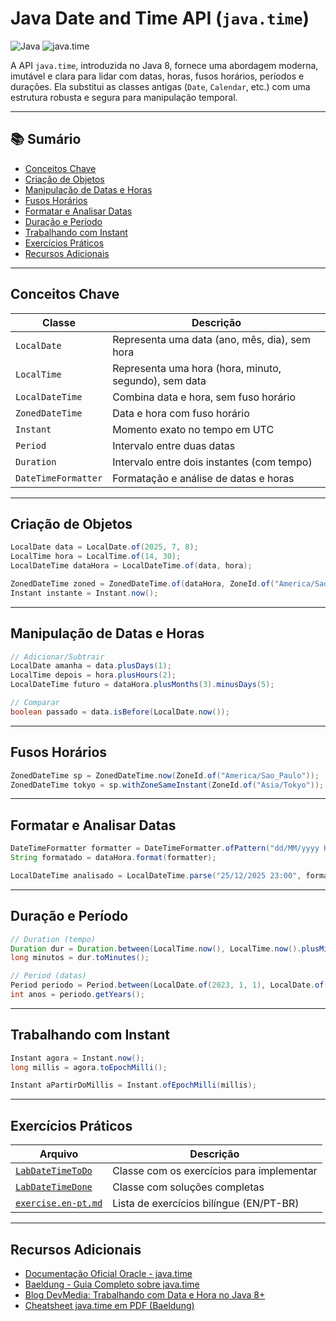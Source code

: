 # Java Date and Time API (`java.time`)

![Java](https://img.shields.io/badge/Java-21-blue) ![java.time](https://img.shields.io/badge/java.time-Java%208%2B-yellow)

A API `java.time`, introduzida no Java 8, fornece uma abordagem moderna, imutável e clara para lidar com datas, horas, fusos horários, períodos e durações. Ela substitui as classes antigas (`Date`, `Calendar`, etc.) com uma estrutura robusta e segura para manipulação temporal.

---

## 📚 Sumário

- [Conceitos Chave](#conceitos-chave)
- [Criação de Objetos](#criação-de-objetos)
- [Manipulação de Datas e Horas](#manipulação-de-datas-e-horas)
- [Fusos Horários](#fusos-horários)
- [Formatar e Analisar Datas](#formatar-e-analisar-datas)
- [Duração e Período](#duração-e-período)
- [Trabalhando com Instant](#trabalhando-com-instant)
- [Exercícios Práticos](#exercícios-práticos)
- [Recursos Adicionais](#recursos-adicionais)

---

## Conceitos Chave

| Classe              | Descrição                                             |
| ------------------- | ----------------------------------------------------- |
| `LocalDate`         | Representa uma data (ano, mês, dia), sem hora         |
| `LocalTime`         | Representa uma hora (hora, minuto, segundo), sem data |
| `LocalDateTime`     | Combina data e hora, sem fuso horário                 |
| `ZonedDateTime`     | Data e hora com fuso horário                          |
| `Instant`           | Momento exato no tempo em UTC                         |
| `Period`            | Intervalo entre duas datas                            |
| `Duration`          | Intervalo entre dois instantes (com tempo)            |
| `DateTimeFormatter` | Formatação e análise de datas e horas                 |

---

## Criação de Objetos

```java
LocalDate data = LocalDate.of(2025, 7, 8);
LocalTime hora = LocalTime.of(14, 30);
LocalDateTime dataHora = LocalDateTime.of(data, hora);

ZonedDateTime zoned = ZonedDateTime.of(dataHora, ZoneId.of("America/Sao_Paulo"));
Instant instante = Instant.now();
```

---

## Manipulação de Datas e Horas

```java
// Adicionar/Subtrair
LocalDate amanha = data.plusDays(1);
LocalTime depois = hora.plusHours(2);
LocalDateTime futuro = dataHora.plusMonths(3).minusDays(5);

// Comparar
boolean passado = data.isBefore(LocalDate.now());
```

---

## Fusos Horários

```java
ZonedDateTime sp = ZonedDateTime.now(ZoneId.of("America/Sao_Paulo"));
ZonedDateTime tokyo = sp.withZoneSameInstant(ZoneId.of("Asia/Tokyo"));
```

---

## Formatar e Analisar Datas

```java
DateTimeFormatter formatter = DateTimeFormatter.ofPattern("dd/MM/yyyy HH:mm");
String formatado = dataHora.format(formatter);

LocalDateTime analisado = LocalDateTime.parse("25/12/2025 23:00", formatter);
```

---

## Duração e Período

```java
// Duration (tempo)
Duration dur = Duration.between(LocalTime.now(), LocalTime.now().plusMinutes(90));
long minutos = dur.toMinutes();

// Period (datas)
Period periodo = Period.between(LocalDate.of(2023, 1, 1), LocalDate.of(2025, 7, 8));
int anos = periodo.getYears();
```

---

## Trabalhando com Instant

```java
Instant agora = Instant.now();
long millis = agora.toEpochMilli();

Instant aPartirDoMillis = Instant.ofEpochMilli(millis);
```

---

## Exercícios Práticos

| Arquivo                                     | Descrição                                 |
| ------------------------------------------- | ----------------------------------------- |
| [`LabDateTimeToDo`](./LabDateTimeToDo.java) | Classe com os exercícios para implementar |
| [`LabDateTimeDone`](./LabDateTimeDone.java) | Classe com soluções completas             |
| [`exercise.en-pt.md`](./exercise.en-pt.md)  | Lista de exercícios bilíngue (EN/PT-BR)   |

---

## Recursos Adicionais

- [Documentação Oficial Oracle - java.time](https://docs.oracle.com/en/java/javase/21/docs/api/java.base/java/time/package-summary.html)
- [Baeldung - Guia Completo sobre java.time](https://www.baeldung.com/java-8-date-time-intro)
- [Blog DevMedia: Trabalhando com Data e Hora no Java 8+](https://www.devmedia.com.br/trabalhando-com-data-e-hora-no-java-8/31802)
- [Cheatsheet java.time em PDF (Baeldung)](https://www.baeldung.com/java-8-date-time-intro#cheat-sheet)
